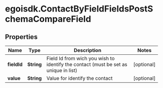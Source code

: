 # egoisdk.ContactByFieldFieldsPostSchemaCompareField

## Properties

Name | Type | Description | Notes
------------ | ------------- | ------------- | -------------
**fieldId** | **String** | Field Id from wich you wish to identify the contact (must be set as unique in list) | [optional] 
**value** | **String** | Value for identify the contact | [optional] 


